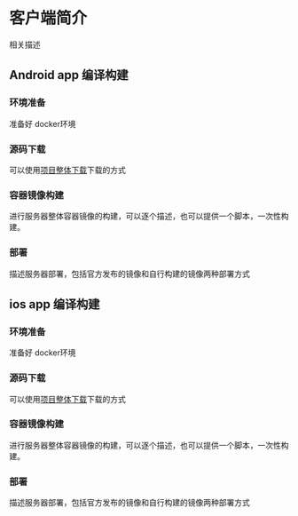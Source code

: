 # 客户端简介

相关描述

## Android app 编译构建

### 环境准备

准备好 docker环境

### 源码下载

可以使用[项目整体下载](xxx)下载的方式

### 容器镜像构建

进行服务器整体容器镜像的构建，可以逐个描述，也可以提供一个脚本，一次性构建。

### 部署

描述服务器部署，包括官方发布的镜像和自行构建的镜像两种部署方式

## ios app 编译构建

### 环境准备

准备好 docker环境

### 源码下载

可以使用[项目整体下载](xxx)下载的方式

### 容器镜像构建

进行服务器整体容器镜像的构建，可以逐个描述，也可以提供一个脚本，一次性构建。

### 部署

描述服务器部署，包括官方发布的镜像和自行构建的镜像两种部署方式
